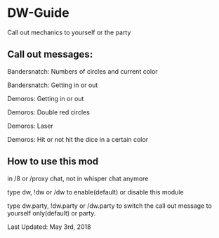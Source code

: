 # DW-Guide

Call out mechanics to yourself or the party

## Call out messages:

Bandersnatch: Numbers of circles and current color

Bandersnatch: Getting in or out

Demoros: Getting in or out

Demoros: Double red circles

Demoros: Laser

Demoros: Hit or not hit the dice in a certain color

## How to use this mod

in /8 or /proxy chat, not in whisper chat anymore

type dw, !dw or /dw to enable(default) or disable this module

type dw.party, !dw.party or /dw.party to switch the call out message to yourself only(default) or party.



Last Updated: May 3rd, 2018